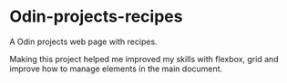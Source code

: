 # Odin-projects-recipes
A Odin projects web page with recipes.

Making this project helped me improved my skills with flexbox, grid and improve how to manage elements in the main document.
